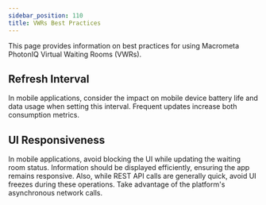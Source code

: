```yaml
---
sidebar_position: 110
title: VWRs Best Practices
---
```


This page provides information on best practices for using Macrometa PhotonIQ Virtual Waiting Rooms (VWRs).

## Refresh Interval

In mobile applications, consider the impact on mobile device battery life and data usage when setting this interval. Frequent updates increase both consumption metrics.

## UI Responsiveness

In mobile applications, avoid blocking the UI while updating the waiting room status. Information should be displayed efficiently, ensuring the app remains responsive. Also, while REST API calls are generally quick, avoid UI freezes during these operations. Take advantage of the platform's asynchronous network calls.
